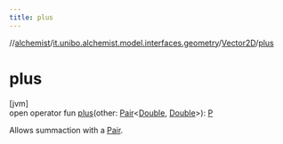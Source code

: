 ```yaml
---
title: plus
---
```

//[alchemist](../../../index.html)/[it.unibo.alchemist.model.interfaces.geometry](../index.html)/[Vector2D](index.html)/[plus](plus.html)



# plus



[jvm]\
open operator fun [plus](plus.html)(other: [Pair](https://kotlinlang.org/api/latest/jvm/stdlib/kotlin/-pair/index.html)<[Double](https://kotlinlang.org/api/latest/jvm/stdlib/kotlin/-double/index.html), [Double](https://kotlinlang.org/api/latest/jvm/stdlib/kotlin/-double/index.html)>): [P](index.html)



Allows summaction with a [Pair](https://kotlinlang.org/api/latest/jvm/stdlib/kotlin/-pair/index.html).




